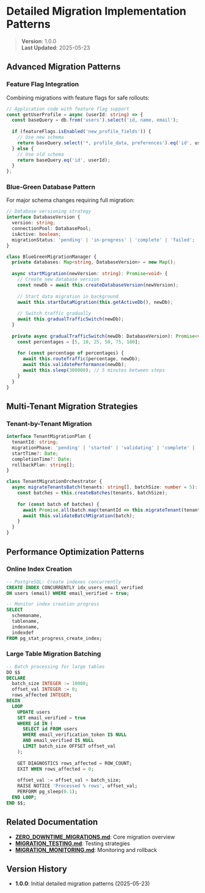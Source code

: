 
# Detailed Migration Implementation Patterns

> **Version**: 1.0.0  
> **Last Updated**: 2025-05-23

## Advanced Migration Patterns

### Feature Flag Integration

Combining migrations with feature flags for safe rollouts:

```typescript
// Application code with feature flag support
const getUserProfile = async (userId: string) => {
  const baseQuery = db.from('users').select('id, name, email');
  
  if (featureFlags.isEnabled('new_profile_fields')) {
    // Use new schema
    return baseQuery.select('*, profile_data, preferences').eq('id', userId);
  } else {
    // Use old schema
    return baseQuery.eq('id', userId);
  }
};
```

### Blue-Green Database Pattern

For major schema changes requiring full migration:

```typescript
// Database versioning strategy
interface DatabaseVersion {
  version: string;
  connectionPool: DatabasePool;
  isActive: boolean;
  migrationStatus: 'pending' | 'in-progress' | 'complete' | 'failed';
}

class BlueGreenMigrationManager {
  private databases: Map<string, DatabaseVersion> = new Map();
  
  async startMigration(newVersion: string): Promise<void> {
    // Create new database version
    const newDb = await this.createDatabaseVersion(newVersion);
    
    // Start data migration in background
    await this.startDataMigration(this.getActiveDb(), newDb);
    
    // Switch traffic gradually
    await this.gradualTrafficSwitch(newDb);
  }
  
  private async gradualTrafficSwitch(newDb: DatabaseVersion): Promise<void> {
    const percentages = [5, 10, 25, 50, 75, 100];
    
    for (const percentage of percentages) {
      await this.routeTraffic(percentage, newDb);
      await this.validatePerformance(newDb);
      await this.sleep(300000); // 5 minutes between steps
    }
  }
}
```

## Multi-Tenant Migration Strategies

### Tenant-by-Tenant Migration

```typescript
interface TenantMigrationPlan {
  tenantId: string;
  migrationPhase: 'pending' | 'started' | 'validating' | 'complete' | 'rolled-back';
  startTime?: Date;
  completionTime?: Date;
  rollbackPlan: string[];
}

class TenantMigrationOrchestrator {
  async migrateTenantsBatch(tenants: string[], batchSize: number = 5): Promise<void> {
    const batches = this.createBatches(tenants, batchSize);
    
    for (const batch of batches) {
      await Promise.all(batch.map(tenantId => this.migrateTenant(tenantId)));
      await this.validateBatchMigration(batch);
    }
  }
}
```

## Performance Optimization Patterns

### Online Index Creation

```sql
-- PostgreSQL: Create indexes concurrently
CREATE INDEX CONCURRENTLY idx_users_email_verified 
ON users (email) WHERE email_verified = true;

-- Monitor index creation progress
SELECT 
  schemaname,
  tablename,
  indexname,
  indexdef
FROM pg_stat_progress_create_index;
```

### Large Table Migration Batching

```sql
-- Batch processing for large tables
DO $$
DECLARE
  batch_size INTEGER := 10000;
  offset_val INTEGER := 0;
  rows_affected INTEGER;
BEGIN
  LOOP
    UPDATE users 
    SET email_verified = true 
    WHERE id IN (
      SELECT id FROM users 
      WHERE email_verification_token IS NULL 
      AND email_verified IS NULL
      LIMIT batch_size OFFSET offset_val
    );
    
    GET DIAGNOSTICS rows_affected = ROW_COUNT;
    EXIT WHEN rows_affected = 0;
    
    offset_val := offset_val + batch_size;
    RAISE NOTICE 'Processed % rows', offset_val;
    PERFORM pg_sleep(0.1);
  END LOOP;
END $$;
```

## Related Documentation

- **[ZERO_DOWNTIME_MIGRATIONS.md](src/docs/data-model/ZERO_DOWNTIME_MIGRATIONS.md)**: Core migration overview
- **[MIGRATION_TESTING.md](src/docs/data-model/MIGRATION_TESTING.md)**: Testing strategies
- **[MIGRATION_MONITORING.md](src/docs/data-model/MIGRATION_MONITORING.md)**: Monitoring and rollback

## Version History

- **1.0.0**: Initial detailed migration patterns (2025-05-23)
